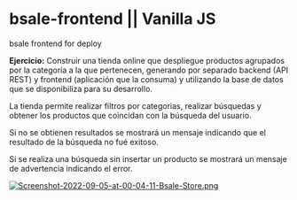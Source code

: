 # bsale-frontend || Vanilla JS
bsale frontend for deploy

**Ejercicio:** Construir una tienda online que despliegue productos agrupados por la categoría a
la que pertenecen, generando por separado backend (API REST) y frontend
(aplicación que la consuma) y utilizando la base de datos que se disponibiliza para
su desarrollo.

La tienda permite realizar filtros por categorias, realizar búsquedas y obtener los productos que coincidan con la búsqueda del usuario.

Si no se obtienen resultados se mostrará un mensaje indicando que el resultado de la búsqueda no fué exitoso.

Si se realiza una búsqueda sin insertar un producto se mostrará un mensaje de advertencia indicando el error.

[![Screenshot-2022-09-05-at-00-04-11-Bsale-Store.png](https://i.postimg.cc/BvQGyQ84/Screenshot-2022-09-05-at-00-04-11-Bsale-Store.png)](https://postimg.cc/zyMMHNSc)
